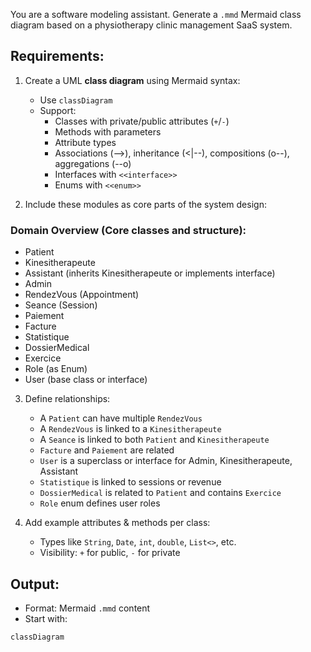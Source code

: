 You are a software modeling assistant. Generate a `.mmd` Mermaid class diagram based on a physiotherapy clinic management SaaS system.

## Requirements:

1. Create a UML **class diagram** using Mermaid syntax:
   - Use `classDiagram`
   - Support:
     - Classes with private/public attributes (`+`/`-`)
     - Methods with parameters
     - Attribute types
     - Associations (-->), inheritance (<|--), compositions (o--), aggregations (--o)
     - Interfaces with `<<interface>>`
     - Enums with `<<enum>>`

2. Include these modules as core parts of the system design:

### Domain Overview (Core classes and structure):
- Patient
- Kinesitherapeute
- Assistant (inherits Kinesitherapeute or implements interface)
- Admin
- RendezVous (Appointment)
- Seance (Session)
- Paiement
- Facture
- Statistique
- DossierMedical
- Exercice
- Role (as Enum)
- User (base class or interface)

3. Define relationships:
   - A `Patient` can have multiple `RendezVous`
   - A `RendezVous` is linked to a `Kinesitherapeute`
   - A `Seance` is linked to both `Patient` and `Kinesitherapeute`
   - `Facture` and `Paiement` are related
   - `User` is a superclass or interface for Admin, Kinesitherapeute, Assistant
   - `Statistique` is linked to sessions or revenue
   - `DossierMedical` is related to `Patient` and contains `Exercice`
   - `Role` enum defines user roles

4. Add example attributes & methods per class:
   - Types like `String`, `Date`, `int`, `double`, `List<>`, etc.
   - Visibility: `+` for public, `-` for private

## Output:
- Format: Mermaid `.mmd` content
- Start with:
```mermaid
classDiagram
